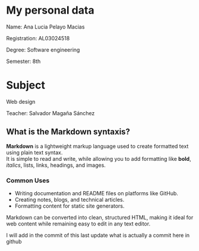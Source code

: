 # My personal data

<p>Name: Ana Lucia Pelayo Macias <p>

<p>Registration: AL03024518 <p>

<p>Degree: Software engineering<p>

<p>Semester: 8th <p>

# Subject

<p>Web design<p>

<p>Teacher: Salvador Magaña Sánchez<p>

## What is the Markdown syntaxis?

**Markdown** is a lightweight markup language used to create formatted text using plain text syntax.  
It is simple to read and write, while allowing you to add formatting like **bold**, *italics*, lists, links, headings, and images.

### Common Uses
- Writing documentation and README files on platforms like GitHub.
- Creating notes, blogs, and technical articles.
- Formatting content for static site generators.

Markdown can be converted into clean, structured HTML, making it ideal for web content while remaining easy to edit in any text editor.

I will add in the commit of this last update what is actually a commit here in github